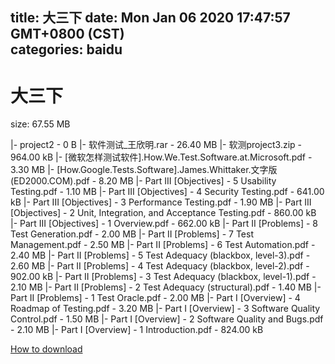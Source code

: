 
title: 大三下
date: Mon Jan 06 2020 17:47:57 GMT+0800 (CST)    
categories: baidu
---

# 大三下
size: 67.55 MB
 
 
|- project2 - 0 B
|- 软件测试_王欣明.rar - 26.40 MB
|- 软测project3.zip - 964.00 kB
|- [微软怎样测试软件].How.We.Test.Software.at.Microsoft.pdf - 3.30 MB
|- [How.Google.Tests.Software].James.Whittaker.文字版(ED2000.COM).pdf - 8.20 MB
|- Part III [Objectives] - 5 Usability Testing.pdf - 1.10 MB
|- Part III [Objectives] - 4 Security Testing.pdf - 641.00 kB
|- Part III [Objectives] - 3 Performance Testing.pdf - 1.90 MB
|- Part III [Objectives] - 2 Unit, Integration, and Acceptance Testing.pdf - 860.00 kB
|- Part III [Objectives] - 1 Overview.pdf - 662.00 kB
|- Part II [Problems] - 8 Test Generation.pdf - 2.00 MB
|- Part II [Problems] - 7 Test Management.pdf - 2.50 MB
|- Part II [Problems] - 6 Test Automation.pdf - 2.40 MB
|- Part II [Problems] - 5 Test Adequacy (blackbox, level-3).pdf - 2.60 MB
|- Part II [Problems] - 4 Test Adequacy (blackbox, level-2).pdf - 902.00 kB
|- Part II [Problems] - 3 Test Adequacy (blackbox, level-1).pdf - 2.10 MB
|- Part II [Problems] - 2 Test Adequacy (structural).pdf - 1.40 MB
|- Part II [Problems] - 1 Test Oracle.pdf - 2.00 MB
|- Part I [Overview] - 4 Roadmap of Testing.pdf - 3.20 MB
|- Part I [Overview] - 3 Software Quality Control.pdf - 1.50 MB
|- Part I [Overview] - 2 Software Quality and Bugs.pdf - 2.10 MB
|- Part I [Overview] - 1 Introduction.pdf - 824.00 kB

[How to download](https://bpcam.bemobtrk.com/go/2ceec3aa-1ca2-46d6-b9ff-aaa5c184517c?jno=4358)